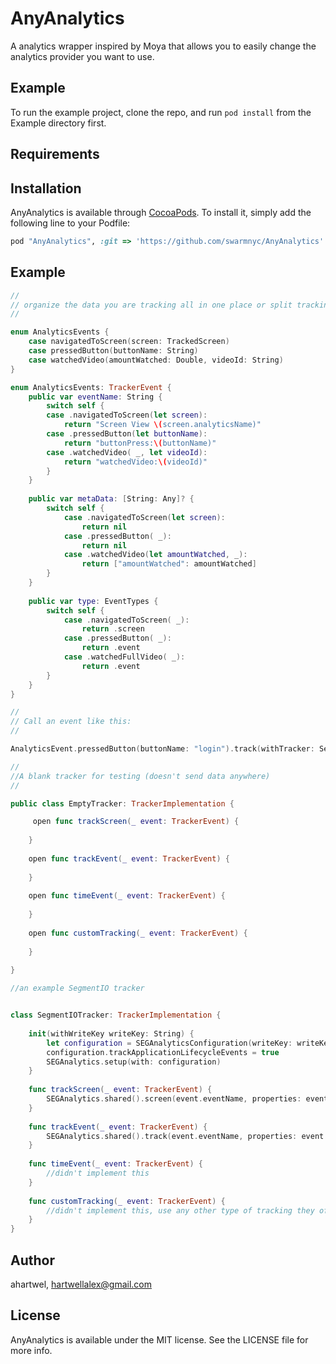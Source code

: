 # AnyAnalytics

A analytics wrapper inspired by Moya that allows you to easily change the analytics provider you want to use.

## Example

To run the example project, clone the repo, and run `pod install` from the Example directory first.

## Requirements

## Installation

AnyAnalytics is available through [CocoaPods](http://cocoapods.org). To install
it, simply add the following line to your Podfile:

```ruby
pod "AnyAnalytics", :git => 'https://github.com/swarmnyc/AnyAnalytics'
```

## Example

```swift
//
// organize the data you are tracking all in one place or split tracking up into different sections
//

enum AnalyticsEvents {
	case navigatedToScreen(screen: TrackedScreen)
	case pressedButton(buttonName: String)
	case watchedVideo(amountWatched: Double, videoId: String)
}

enum AnalyticsEvents: TrackerEvent {
	public var eventName: String {
		switch self {
		case .navigatedToScreen(let screen):
			return "Screen View \(screen.analyticsName)"
		case .pressedButton(let buttonName):
			return "buttonPress:\(buttonName)"
		case .watchedVideo( _, let videoId):
			return "watchedVideo:\(videoId)"
		}
	}
	
	public var metaData: [String: Any]? {
		switch self {
			case .navigatedToScreen(let screen):
				return nil
			case .pressedButton( _):
				return nil
			case .watchedVideo(let amountWatched, _):
				return ["amountWatched": amountWatched]
		}
	}
	
	public var type: EventTypes {
		switch self {
			case .navigatedToScreen( _):
				return .screen
			case .pressedButton( _):
				return .event
			case .watchedFullVideo( _):
				return .event
		}
	}
}

//
// Call an event like this:
//

AnalyticsEvent.pressedButton(buttonName: "login").track(withTracker: SegmentIOTracker())

//
//A blank tracker for testing (doesn't send data anywhere)
//

public class EmptyTracker: TrackerImplementation {

     open func trackScreen(_ event: TrackerEvent) {
        
    }
    
    open func trackEvent(_ event: TrackerEvent) {
        
    }
    
    open func timeEvent(_ event: TrackerEvent) {
        
    }
    
    open func customTracking(_ event: TrackerEvent) {
        
    }
    
}

//an example SegmentIO tracker 


class SegmentIOTracker: TrackerImplementation {
    
    init(withWriteKey writeKey: String) {
        let configuration = SEGAnalyticsConfiguration(writeKey: writeKey)
        configuration.trackApplicationLifecycleEvents = true
        SEGAnalytics.setup(with: configuration)
    }
    
    func trackScreen(_ event: TrackerEvent) {
        SEGAnalytics.shared().screen(event.eventName, properties: event.metaData)
    }
    
    func trackEvent(_ event: TrackerEvent) {
        SEGAnalytics.shared().track(event.eventName, properties: event.metaData)
    }
    
    func timeEvent(_ event: TrackerEvent) {
        //didn't implement this
    }
    
    func customTracking(_ event: TrackerEvent) {
        //didn't implement this, use any other type of tracking they offer here
    }
}


```


## Author

ahartwel, hartwellalex@gmail.com

## License

AnyAnalytics is available under the MIT license. See the LICENSE file for more info.
